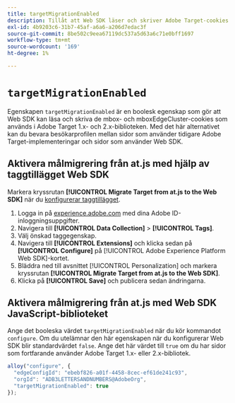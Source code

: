 ```yaml
---
title: targetMigrationEnabled
description: Tillåt att Web SDK läser och skriver Adobe Target-cookies.
exl-id: 4b9203c6-31b7-45af-a6a6-a206d7edac3f
source-git-commit: 8be502c9eea67119dc537a5d63a6c71e0bff1697
workflow-type: tm+mt
source-wordcount: '169'
ht-degree: 1%

---
```


# `targetMigrationEnabled`

Egenskapen `targetMigrationEnabled` är en boolesk egenskap som gör att Web SDK kan läsa och skriva de mbox- och mboxEdgeCluster-cookies som används i Adobe Target 1.x- och 2.x-biblioteken. Med det här alternativet kan du bevara besökarprofilen mellan sidor som använder tidigare Adobe Target-implementeringar och sidor som använder Web SDK.

## Aktivera målmigrering från at.js med hjälp av taggtillägget Web SDK

Markera kryssrutan **[!UICONTROL Migrate Target from at.js to the Web SDK]** när du [konfigurerar taggtillägget](/help/tags/extensions/client/web-sdk/web-sdk-extension-configuration.md).

1. Logga in på [experience.adobe.com](https://experience.adobe.com) med dina Adobe ID-inloggningsuppgifter.
1. Navigera till **[!UICONTROL Data Collection]** > **[!UICONTROL Tags]**.
1. Välj önskad taggegenskap.
1. Navigera till **[!UICONTROL Extensions]** och klicka sedan på **[!UICONTROL Configure]** på [!UICONTROL Adobe Experience Platform Web SDK]-kortet.
1. Bläddra ned till avsnittet [!UICONTROL Personalization] och markera kryssrutan **[!UICONTROL Migrate Target from at.js to the Web SDK]**.
1. Klicka på **[!UICONTROL Save]** och publicera sedan ändringarna.

## Aktivera målmigrering från at.js med Web SDK JavaScript-biblioteket

Ange det booleska värdet `targetMigrationEnabled` när du kör kommandot `configure`. Om du utelämnar den här egenskapen när du konfigurerar Web SDK blir standardvärdet `false`. Ange det här värdet till `true` om du har sidor som fortfarande använder Adobe Target 1.x- eller 2.x-bibliotek.

```js
alloy("configure", {
  "edgeConfigId": "ebebf826-a01f-4458-8cec-ef61de241c93",
  "orgId": "ADB3LETTERSANDNUMBERS@AdobeOrg",
  "targetMigrationEnabled": true
});
```
